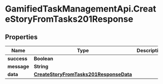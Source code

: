 # GamifiedTaskManagementApi.CreateStoryFromTasks201Response

## Properties

Name | Type | Description | Notes
------------ | ------------- | ------------- | -------------
**success** | **Boolean** |  | [optional] 
**message** | **String** |  | [optional] 
**data** | [**CreateStoryFromTasks201ResponseData**](CreateStoryFromTasks201ResponseData.md) |  | [optional] 



